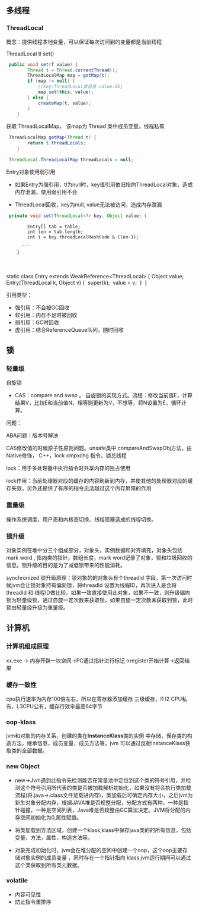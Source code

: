 ## 多线程

### ThreadLocal

概念：提供线程本地变量，可以保证每次访问到的变量都是当前线程

ThreadLocal<Obj> tl set()

```java
 public void set(T value) {
        Thread t = Thread.currentThread();
        ThreadLocalMap map = getMap(t);
        if (map != null) {
            //key:ThreadLocal类自身 value:Obj
            map.set(this, value);
        } else {
            createMap(t, value);
        }
    }
```

获取 ThreadLocalMap， 该map为 Thread 类中成员变量，线程私有

```java
 ThreadLocalMap getMap(Thread t) {
        return t.threadLocals;
    }
 
 ThreadLocal.ThreadLocalMap threadLocals = null;
```

Entry对象使用弱引用

* 如果Entry为强引用，tl为null时，key值引用依旧指向ThreadLocal对象，造成内存泄漏，使用弱引用不会

* ThreadLocal回收，key为null, value无法被访问，造成内存泄漏

```java
 private void set(ThreadLocal<?> key, Object value) {

```
            Entry[] tab = table;
            int len = tab.length;
            int i = key.threadLocalHashCode & (len-1);
    	  
    	  ```
        }


​        
​        
​          static class Entry extends WeakReference<ThreadLocal<?>> {
​                Object value;
​                Entry(ThreadLocal<?> k, Object v) {
​                    super(k);
​                    value = v;
​                }
​            }





引用类型：

* 强引用：不会被GC回收
* 软引用：内存不足时被回收
* 弱引用：GC时回收
* 虚引用：结合ReferenceQueue队列，随时回收



## 锁

### 轻量级

自旋锁

* CAS：compare and swap 。 自旋锁的实现方式。流程：修改当前值E，计算结果V，比较E和当前值N，相等则更新为V，不想等，将N设置为E，循环计算。

问题： 

ABA问题：版本号解决

CAS修改值的时候原子性原则问题。unsafe类中 compareAndSwapObj方法，由Native修饰， C++，lock cmpxchg 指令，锁总线程

lock：用于多处理器中执行指令时共享内存的独占使用

lock作用：当前处理器对应的缓存的内容刷新到内存，并使其他的处理器对应的缓存失效，另外还提供了有序的指令无法越过这个内存屏障的作用

### 重量级

操作系统调度，用户态和内核态切换、线程阻塞造成的线程切换。

### 锁升级

对象实例在堆中分三个组成部分，对象头，实例数据和对齐填充，对象头包括 mark word , 指向类的指针，数组长度，mark word记录了对象，锁和垃圾回收的信息。锁升级的目的是为了减低锁带来的性能消耗。

synchronized 锁升级原理：锁对象的的对象头有个threadId 字段，第一次访问时候jvm会让锁对象持有偏向锁，将threadId 设置为线程ID，再次进入是会将threadId 和 线程ID做比较，如果一致直接使用此对象，如果不一致，则升级偏向锁为轻量级锁，通过自旋一定次数来获取锁，如果自旋一定次数未获取到锁，此时锁由轻量级升级为重量级。

## 计算机

### 计算机组成原理

xx.exe -> 内存开辟一块空间->PC通过指针进行标记->register开始计算->返回结果

### 缓存一致性

cpu执行速率为内存100倍左右，所以在寄存器添加缓存 三级缓存，l1 l2 CPU私有，L3CPU公有，缓存行效率最高64字节

### oop-klass

jvm和对象的内存关系，创建的类在**InstanceKlass**类的实例 中存储，保存类的构造方法，继承信息，成员变量，成员方法等，jvm 可以通过反射InstanceKlass获取类的全部数据。

### new Object

* new->Jvm遇到此指令先检测能否在常量池中定位到这个类的符号引用，并检测这个符号引用所代表的类是否被加载解析初始化，如果没有将会执行类加载流程(将.java->.class文件加载进内存)，类加载后可确定内存大小，之后jvm为新生对象分配内存，根据JAVA堆是否规整分配，分配方式有两种，一种是指针碰撞，一种是空间列表，Java堆是否规整由GC算法决定。JVM将分配的内存空间初始化为0,属性赋值。

* 将类加载到方法区域，创建一个klass,klass中保存java类的的所有信息，包括 变量，方法，属性，构造方法等。
* 对象完成初始化时，jvm会在堆分配的空间中创建一个oop，这个oop主要存储对象实例的成员变量 ，同时存在一个指针指向 klass,jvm运行期间可以通过这个类获取到所有类元数据。                                                                                                                          

### volatile

* 内容可见性
* 防止指令重排序
